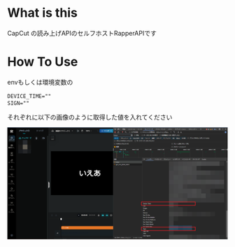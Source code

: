 # What is this
CapCut の読み上げAPIのセルフホストRapperAPIです
# How To Use
envもしくは環境変数の

```
DEVICE_TIME=""
SIGN=""
```
それぞれに以下の画像のように取得した値を入れてください

![Test Image 3](/image/capcut.png)